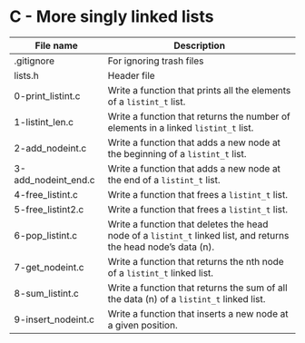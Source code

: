 # C - More singly linked lists

| File name           | Description                                                                                                     |
| ------------------- | --------------------------------------------------------------------------------------------------------------- |
| .gitignore          | For ignoring trash files                                                                                        |
| lists.h             | Header file                                                                                                     |
| 0-print_listint.c   | Write a function that prints all the elements of a `listint_t` list.                                            |
| 1-listint_len.c     | Write a function that returns the number of elements in a linked `listint_t` list.                              |
| 2-add_nodeint.c     | Write a function that adds a new node at the beginning of a `listint_t` list.                                   |
| 3-add_nodeint_end.c | Write a function that adds a new node at the end of a `listint_t` list.                                         |
| 4-free_listint.c    | Write a function that frees a `listint_t` list.                                                                 |
| 5-free_listint2.c   | Write a function that frees a `listint_t` list.                                                                 |
| 6-pop_listint.c     | Write a function that deletes the head node of a `listint_t` linked list, and returns the head node’s data (n). |
| 7-get_nodeint.c     | Write a function that returns the nth node of a `listint_t` linked list.                                        |
| 8-sum_listint.c     | Write a function that returns the sum of all the data (n) of a `listint_t` linked list.                         |
| 9-insert_nodeint.c  | Write a function that inserts a new node at a given position.                                                   |
